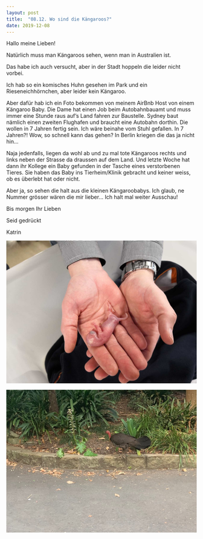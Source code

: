 ```yaml
---
layout: post
title:  "08.12. Wo sind die Kängaroos?"
date: 2019-12-08
---
```

Hallo meine Lieben!


Natürlich muss man Kängaroos sehen, wenn man in Australien ist.

Das habe ich auch versucht, aber in der Stadt hoppeln die leider nicht vorbei.

Ich hab so ein komisches Huhn gesehen im Park und ein Rieseneichhörnchen, aber leider kein Kängaroo.

Aber dafür hab ich ein Foto bekommen von meinem AirBnb Host von einem Kängaroo Baby. Die Dame hat einen Job beim Autobahnbauamt und muss immer eine Stunde raus auf’s Land fahren zur Baustelle. Sydney baut nämlich einen zweiten Flughafen und braucht eine Autobahn dorthin. Die wollen in 7 Jahren fertig sein. Ich wäre beinahe vom Stuhl gefallen. In 7 Jahren?! Wow, so schnell kann das gehen? In Berlin kriegen die das ja nicht hin...

Naja jedenfalls, liegen da wohl ab und zu mal tote Kängaroos rechts und links neben der Strasse da draussen auf dem Land. Und letzte Woche hat dann ihr Kollege ein Baby gefunden in der Tasche eines verstorbenen Tieres. Sie haben das Baby ins Tierheim/Klinik gebracht und keiner weiss, ob es überlebt hat oder nicht.

Aber ja, so sehen die halt aus die kleinen Kängaroobabys. Ich glaub, ne Nummer grösser wären die mir lieber... Ich halt mal weiter Ausschau!

Bis morgen Ihr Lieben

Seid gedrückt

Katrin











![image1.jpeg](/assets/2019-12-08/image1.jpeg)

![image2.jpeg](/assets/2019-12-08/image2.jpeg)

